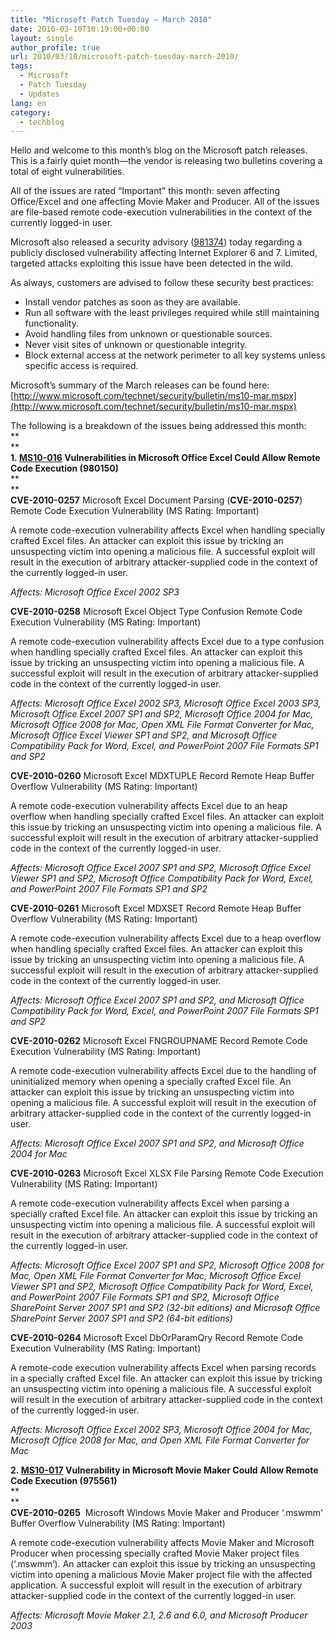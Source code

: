 ```yaml
---
title: "Microsoft Patch Tuesday – March 2010"
date: 2010-03-10T10:19:00+00:00
layout: single
author_profile: true
url: 2010/03/10/microsoft-patch-tuesday-march-2010/
tags:
  - Microsoft
  - Patch Tuesday
  - Updates
lang: en
category: 
  - techblog
---
```

Hello and welcome to this month’s blog on the Microsoft patch releases. This is a fairly quiet month—the vendor is releasing two bulletins covering a total of eight vulnerabilities.

All of the issues are rated “Important” this month: seven affecting Office/Excel and one affecting Movie Maker and Producer. All of the issues are file-based remote code-execution vulnerabilities in the context of the currently logged-in user.

Microsoft also released a security advisory ([981374](http://www.microsoft.com/technet/security/advisory/981374.mspx)) today regarding a publicly disclosed vulnerability affecting Internet Explorer 6 and 7. Limited, targeted attacks exploiting this issue have been detected in the wild.

As always, customers are advised to follow these security best practices:

  * Install vendor patches as soon as they are available.
  * Run all software with the least privileges required while still maintaining functionality.
  * Avoid handling files from unknown or questionable sources.
  * Never visit sites of unknown or questionable integrity.
  * Block external access at the network perimeter to all key systems unless specific access is required.

Microsoft’s summary of the March releases can be found here:  
 [http://www.microsoft.com/technet/security/bulletin/ms10-mar.mspx](http://www.microsoft.com/technet/security/bulletin/ms10-mar.mspx)

The following is a breakdown of the issues being addressed this month:  
**  
**  
**1. [MS10-016](http://www.microsoft.com/technet/security/Bulletin/MS10-016.mspx) Vulnerabilities in Microsoft Office Excel Could Allow Remote Code Execution (980150)**  
**  
**  
**CVE-2010-0257** Microsoft Excel Document Parsing (**CVE-2010-0257**) Remote Code Execution Vulnerability (MS Rating: Important)

A remote code-execution vulnerability affects Excel when handling specially crafted Excel files. An attacker can exploit this issue by tricking an unsuspecting victim into opening a malicious file. A successful exploit will result in the execution of arbitrary attacker-supplied code in the context of the currently logged-in user.

_Affects: Microsoft Office Excel 2002 SP3_

**CVE-2010-0258** Microsoft Excel Object Type Confusion Remote Code Execution Vulnerability (MS Rating: Important)

A remote code-execution vulnerability affects Excel due to a type confusion when handling specially crafted Excel files. An attacker can exploit this issue by tricking an unsuspecting victim into opening a malicious file. A successful exploit will result in the execution of arbitrary attacker-supplied code in the context of the currently logged-in user.

_Affects: Microsoft Office Excel 2002 SP3, Microsoft Office Excel 2003 SP3, Microsoft Office Excel 2007 SP1 and SP2, Microsoft Office 2004 for Mac, Microsoft Office 2008 for Mac, Open XML File Format Converter for Mac, Microsoft Office Excel Viewer SP1 and SP2, and Microsoft Office Compatibility Pack for Word, Excel, and PowerPoint 2007 File Formats SP1 and SP2_

**CVE-2010-0260** Microsoft Excel MDXTUPLE Record Remote Heap Buffer Overflow Vulnerability (MS Rating: Important)

A remote code-execution vulnerability affects Excel due to an heap overflow when handling specially crafted Excel files. An attacker can exploit this issue by tricking an unsuspecting victim into opening a malicious file. A successful exploit will result in the execution of arbitrary attacker-supplied code in the context of the currently logged-in user.

_Affects: Microsoft Office Excel 2007 SP1 and SP2, Microsoft Office Excel Viewer SP1 and SP2, Microsoft Office Compatibility Pack for Word, Excel, and PowerPoint 2007 File Formats SP1 and SP2_

**CVE-2010-0261** Microsoft Excel MDXSET Record Remote Heap Buffer Overflow Vulnerability (MS Rating: Important)

A remote code-execution vulnerability affects Excel due to a heap overflow when handling specially crafted Excel files. An attacker can exploit this issue by tricking an unsuspecting victim into opening a malicious file. A successful exploit will result in the execution of arbitrary attacker-supplied code in the context of the currently logged-in user.

_Affects: Microsoft Office Excel 2007 SP1 and SP2, and Microsoft Office Compatibility Pack for Word, Excel, and PowerPoint 2007 File Formats SP1 and SP2_

**CVE-2010-0262** Microsoft Excel FNGROUPNAME Record Remote Code Execution Vulnerability (MS Rating: Important)

A remote code-execution vulnerability affects Excel due to the handling of uninitialized memory when opening a specially crafted Excel file. An attacker can exploit this issue by tricking an unsuspecting victim into opening a malicious file. A successful exploit will result in the execution of arbitrary attacker-supplied code in the context of the currently logged-in user.

_Affects: Microsoft Office Excel 2007 SP1 and SP2, and Microsoft Office 2004 for Mac_

**CVE-2010-0263** Microsoft Excel XLSX File Parsing Remote Code Execution Vulnerability (MS Rating: Important)

A remote code-execution vulnerability affects Excel when parsing a specially crafted Excel file. An attacker can exploit this issue by tricking an unsuspecting victim into opening a malicious file. A successful exploit will result in the execution of arbitrary attacker-supplied code in the context of the currently logged-in user.

_Affects: Microsoft Office Excel 2007 SP1 and SP2, Microsoft Office 2008 for Mac, Open XML File Format Converter for Mac, Microsoft Office Excel Viewer SP1 and SP2, Microsoft Office Compatibility Pack for Word, Excel, and PowerPoint 2007 File Formats SP1 and SP2, Microsoft Office SharePoint Server 2007 SP1 and SP2 (32-bit editions) and Microsoft Office SharePoint Server 2007 SP1 and SP2 (64-bit editions)_

**CVE-2010-0264** Microsoft Excel DbOrParamQry Record Remote Code Execution Vulnerability (MS Rating: Important)

A remote-code execution vulnerability affects Excel when parsing records in a specially crafted Excel file. An attacker can exploit this issue by tricking an unsuspecting victim into opening a malicious file. A successful exploit will result in the execution of arbitrary attacker-supplied code in the context of the currently logged-in user.

_Affects: Microsoft Office Excel 2002 SP3, Microsoft Office 2004 for Mac, Microsoft Office 2008 for Mac, and Open XML File Format Converter for Mac_

**2. [MS10-017](http://www.microsoft.com/technet/security/Bulletin/MS10-017.mspx) Vulnerability in Microsoft Movie Maker Could Allow Remote Code Execution (975561)**  
**  
**  
**CVE-2010-0265**  Microsoft Windows Movie Maker and Producer &#8216;.mswmm' Buffer Overflow Vulnerability (MS Rating: Important)

A remote code-execution vulnerability affects Movie Maker and Microsoft Producer when processing specially crafted Movie Maker project files (‘.mswmm’). An attacker can exploit this issue by tricking an unsuspecting victim into opening a malicious Movie Maker project file with the affected application. A successful exploit will result in the execution of arbitrary attacker-supplied code in the context of the currently logged-in user.

_Affects: Microsoft Movie Maker 2.1, 2.6 and 6.0, and Microsoft Producer 2003_